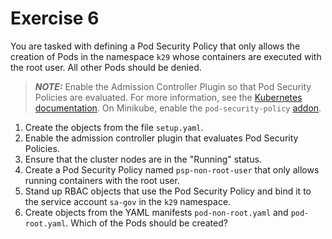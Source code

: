# Exercise 6

You are tasked with defining a Pod Security Policy that only allows the creation of Pods in the namespace `k29` whose containers are executed with the root user. All other Pods should be denied.

> **_NOTE:_** Enable the Admission Controller Plugin so that Pod Security Policies are evaluated. For more information, see the [Kubernetes documentation](https://kubernetes.io/docs/reference/access-authn-authz/admission-controllers/#podsecuritypolicy). On Minikube, enable the `pod-security-policy` [addon](https://minikube.sigs.k8s.io/docs/tutorials/using_psp/).

1. Create the objects from the file `setup.yaml`.
2. Enable the admission controller plugin that evaluates Pod Security Policies.
3. Ensure that the cluster nodes are in the "Running" status.
4. Create a Pod Security Policy named `psp-non-root-user` that only allows running containers with the root user.
5. Stand up RBAC objects that use the Pod Security Policy and bind it to the service account `sa-gov` in the `k29` namespace.
6. Create objects from the YAML manifests `pod-non-root.yaml` and `pod-root.yaml`. Which of the Pods should be created?